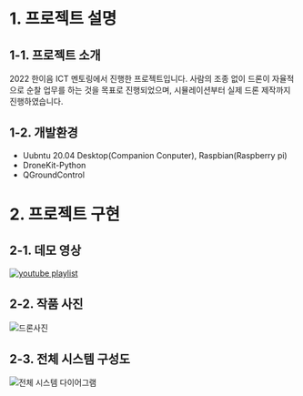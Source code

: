 # 1. 프로젝트 설명
## 1-1. 프로젝트 소개
2022 한이음 ICT 멘토링에서 진행한 프로젝트입니다. 사람의 조종 없이 드론이 자율적으로 순찰 업무를 하는 것을 목표로 진행되었으며, 시뮬레이션부터 실제 드론 제작까지 진행하였습니다.
## 1-2. 개발환경
- Uubntu 20.04 Desktop(Companion Conputer), Raspbian(Raspberry pi)
- DroneKit-Python
- QGroundControl

# 2. 프로젝트 구현
## 2-1. 데모 영상
[![youtube playlist](http://img.youtube.com/vi/cxtyFOeOEIA/0.jpg)](https://www.youtube.com/playlist?list=PLx5EbqT-6Y08l8PY4zFMs6eGUk2vD3sHl)
## 2-2. 작품 사진
![드론사진](https://github.com/Ohsechan/drone_simulation/assets/77317210/947a104b-cb65-4ee6-8728-23a7c6e22b8d)
## 2-3. 전체 시스템 구성도
![전체 시스템 다이어그램](https://github.com/Ohsechan/drone_simulation/assets/77317210/5d429c61-0c5c-4d76-87e2-5da997e8f3e2)
